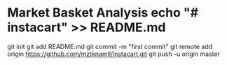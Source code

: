 # Market Basket Analysis  echo "# instacart" >> README.md
git init
git add README.md
git commit -m "first commit"
git remote add origin https://github.com/mztknamll/instacart.git
git push -u origin master
                
